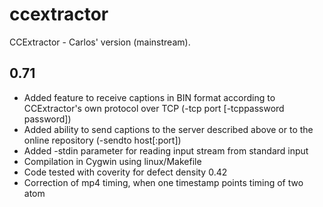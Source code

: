 ccextractor
===========

CCExtractor - Carlos' version (mainstream).

0.71
-----------
- Added feature to receive captions in BIN format according to CCExtractor's own
  protocol over TCP (-tcp port [-tcppassword password])
- Added ability to send captions to the server described above or to the
  online repository (-sendto host[:port])
- Added -stdin parameter for reading input stream from standard input
- Compilation in Cygwin using linux/Makefile
- Code tested with coverity for defect density 0.42
- Correction of mp4 timing, when one timestamp points timing of two atom
